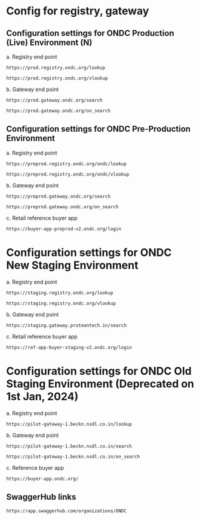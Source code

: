 # Config for registry, gateway

## Configuration settings for ONDC Production (Live) Environment (N)

a. Registry end point

`https://prod.registry.ondc.org/lookup`

`https://prod.registry.ondc.org/vlookup`

b. Gateway end point

`https://prod.gateway.ondc.org/search`

`https://prod.gateway.ondc.org/on_search`

## Configuration settings for ONDC Pre-Production Environment

a. Registry end point

`https://preprod.registry.ondc.org/ondc/lookup`

`https://preprod.registry.ondc.org/ondc/vlookup`

b. Gateway end point

`https://preprod.gateway.ondc.org/search`

`https://preprod.gateway.ondc.org/on_search`

c. Retail reference buyer app

`https://buyer-app-preprod-v2.ondc.org/login`

# Configuration settings for ONDC New Staging Environment

a. Registry end point

`https://staging.registry.ondc.org/lookup`

`https://staging.registry.ondc.org/vlookup`

b. Gateway end point

`https://staging.gateway.proteantech.in/search`

c. Retail reference buyer app

`https://ref-app-buyer-staging-v2.ondc.org/login`

# Configuration settings for ONDC Old Staging Environment (Deprecated on 1st Jan, 2024)

a. Registry end point

`https://pilot-gateway-1.beckn.nsdl.co.in/lookup`

b. Gateway end point

`https://pilot-gateway-1.beckn.nsdl.co.in/search`

`https://pilot-gateway-1.beckn.nsdl.co.in/on_search`

c. Reference buyer app

`https://buyer-app.ondc.org/`

## SwaggerHub links

`https://app.swaggerhub.com/organizations/ONDC`
